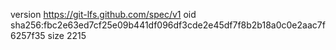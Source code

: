 version https://git-lfs.github.com/spec/v1
oid sha256:fbc2e63ed7cf25e09b441df096df3cde2e45df7f8b2b18a0c0e2aac7f6257f35
size 2215
